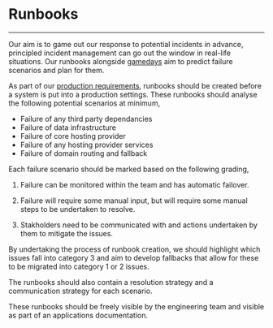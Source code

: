 # Runbooks
***

Our aim is to game out our response to potential incidents in advance, principled incident management can go out the 
window in real-life situations. Our runbooks alongside [gamedays](gamedays.md) aim to predict failure scenarios and plan 
for them.

As part of our [production requirements](prodreq.md), runbooks should be created before a system is put into a 
production settings. These runbooks should analyse the following potential scenarios at minimum,

- Failure of any third party dependancies
- Failure of data infrastructure
- Failure of core hosting provider
- Failure of any hosting provider services
- Failure of domain routing and fallback

Each failure scenario should be marked based on the following grading,

1. Failure can be monitored within the team and has automatic failover.

2. Failure will require some manual input, but will require some manual steps to be undertaken to resolve.

3. Stakholders need to be communicated with and actions undertaken by them to mitigate the issues.

By undertaking the process of runbook creation, we should highlight which issues fall into category 3 and aim to develop
fallbacks that allow for these to be migrated into category 1 or 2 issues.

The runbooks should also contain a resolution strategy and a communication strategy for each scenario.

These runbooks should be freely visible by the engineering team and visible as part of an applications documentation.
